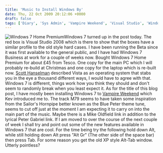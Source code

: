 ```yaml
---
title: 'Music to Install Windows By'
date: Thu, 22 Oct 2009 20:12:06 +0000
draft: false
tags: ['Diary', 'Sys Admin', 'Vampire Weekend', 'Visual Studio', 'Windows 7']
---
```


![Windows 7 Home Premium](/uploads/2009/10/Windows7HomePremium-268x300.jpg "Windows 7 Home Premium")Windows 7 turned up in the post today. The red box is Visual Studio 2008 which is there to show that the boxes have a similar profile to the old style hard cases. I have been running the Beta since it was first available to the general public, and I have had Windows 7 Business at work for a couple of weeks now. Bought Windows 7 Home Premium for about £45 from Tesco. One copy for the main PC which I will probably re-build at Christmas and one copy for the laptop which is re-built now. [Scott Hanselman](http://www.hanselman.com/blog/) described Vista as an operating system that stabs you in the eye a thousand different ways, I would have to agree with that. Windows 7 is different, things work how you think they should and don't seem to randomly break when you least expect it. As for the title of this blog post, I have mostly been installing Windows 7 to [Vampire Weekend](http://open.spotify.com/album/6Jhr0EbCw2ue3V50dQYeYg) which Kev introduced me to. The track M79 seems to have taken some inspiration from the Sailor's Hornpipe better known as the Blue Peter theme tune, seems to cut off just at the moment I am expecting it to carry on into the main part of the music. Maybe there is a Mike Oldfield link in addition to the lyrical Peter Gabriel link. If I am moved to over the course of the next couple of week I shall try and point out some of the new features available in Windows 7 that are cool. For the time being try the following hold down Alt, while still holding down Alt press "Alt Gr" (The other side of the space bar) then press Tab. For some reason you get the old XP style Alt-Tab window. Utterly pointless?